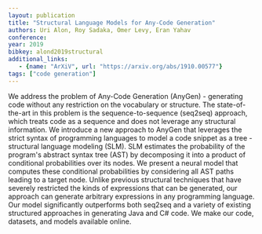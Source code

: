 ```yaml
---
layout: publication
title: "Structural Language Models for Any-Code Generation"
authors: Uri Alon, Roy Sadaka, Omer Levy, Eran Yahav
conference:
year: 2019
bibkey: alond2019structural
additional_links:
   - {name: "ArXiV", url: "https://arxiv.org/abs/1910.00577"}
tags: ["code generation"]
---
```

We address the problem of Any-Code Generation (AnyGen) - generating code without any restriction on the vocabulary or structure. The state-of-the-art in this problem is the sequence-to-sequence (seq2seq) approach, which treats code as a sequence and does not leverage any structural information. We introduce a new approach to AnyGen that leverages the strict syntax of programming languages to model a code snippet as a tree - structural language modeling (SLM). SLM estimates the probability of the program's abstract syntax tree (AST) by decomposing it into a product of conditional probabilities over its nodes. We present a neural model that computes these conditional probabilities by considering all AST paths leading to a target node. Unlike previous structural techniques that have severely restricted the kinds of expressions that can be generated, our approach can generate arbitrary expressions in any programming language. Our model significantly outperforms both seq2seq and a variety of existing structured approaches in generating Java and C# code. We make our code, datasets, and models available online. 

